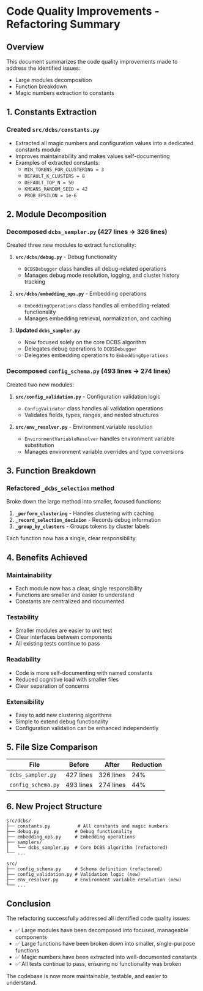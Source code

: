 # Code Quality Improvements - Refactoring Summary

## Overview
This document summarizes the code quality improvements made to address the identified issues:
- Large modules decomposition
- Function breakdown
- Magic numbers extraction to constants

## 1. Constants Extraction

### Created `src/dcbs/constants.py`
- Extracted all magic numbers and configuration values into a dedicated constants module
- Improves maintainability and makes values self-documenting
- Examples of extracted constants:
  - `MIN_TOKENS_FOR_CLUSTERING = 3`
  - `DEFAULT_K_CLUSTERS = 8`
  - `DEFAULT_TOP_N = 50`
  - `KMEANS_RANDOM_SEED = 42`
  - `PROB_EPSILON = 1e-6`

## 2. Module Decomposition

### Decomposed `dcbs_sampler.py` (427 lines → 326 lines)
Created three new modules to extract functionality:

1. **`src/dcbs/debug.py`** - Debug functionality
   - `DCBSDebugger` class handles all debug-related operations
   - Manages debug mode resolution, logging, and cluster history tracking

2. **`src/dcbs/embedding_ops.py`** - Embedding operations
   - `EmbeddingOperations` class handles all embedding-related functionality
   - Manages embedding retrieval, normalization, and caching

3. **Updated `dcbs_sampler.py`**
   - Now focused solely on the core DCBS algorithm
   - Delegates debug operations to `DCBSDebugger`
   - Delegates embedding operations to `EmbeddingOperations`

### Decomposed `config_schema.py` (493 lines → 274 lines)
Created two new modules:

1. **`src/config_validation.py`** - Configuration validation logic
   - `ConfigValidator` class handles all validation operations
   - Validates fields, types, ranges, and nested structures

2. **`src/env_resolver.py`** - Environment variable resolution
   - `EnvironmentVariableResolver` handles environment variable substitution
   - Manages environment variable overrides and type conversions

## 3. Function Breakdown

### Refactored `_dcbs_selection` method
Broke down the large method into smaller, focused functions:

1. **`_perform_clustering`** - Handles clustering with caching
2. **`_record_selection_decision`** - Records debug information
3. **`_group_by_clusters`** - Groups tokens by cluster labels

Each function now has a single, clear responsibility.

## 4. Benefits Achieved

### Maintainability
- Each module now has a clear, single responsibility
- Functions are smaller and easier to understand
- Constants are centralized and documented

### Testability
- Smaller modules are easier to unit test
- Clear interfaces between components
- All existing tests continue to pass

### Readability
- Code is more self-documenting with named constants
- Reduced cognitive load with smaller files
- Clear separation of concerns

### Extensibility
- Easy to add new clustering algorithms
- Simple to extend debug functionality
- Configuration validation can be enhanced independently

## 5. File Size Comparison

| File | Before | After | Reduction |
|------|--------|-------|-----------|
| `dcbs_sampler.py` | 427 lines | 326 lines | 24% |
| `config_schema.py` | 493 lines | 274 lines | 44% |

## 6. New Project Structure

```
src/dcbs/
├── constants.py          # All constants and magic numbers
├── debug.py             # Debug functionality
├── embedding_ops.py     # Embedding operations
├── samplers/
│   └── dcbs_sampler.py  # Core DCBS algorithm (refactored)
└── ...

src/
├── config_schema.py     # Schema definition (refactored)
├── config_validation.py # Validation logic (new)
├── env_resolver.py      # Environment variable resolution (new)
└── ...
```

## Conclusion

The refactoring successfully addressed all identified code quality issues:
- ✅ Large modules have been decomposed into focused, manageable components
- ✅ Large functions have been broken down into smaller, single-purpose functions
- ✅ Magic numbers have been extracted into well-documented constants
- ✅ All tests continue to pass, ensuring no functionality was broken

The codebase is now more maintainable, testable, and easier to understand. 